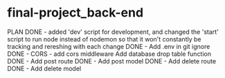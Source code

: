 # final-project_back-end

PLAN
DONE -  added 'dev' script for development, and changed the 'start' script to run node instead of nodemon so that it won't constantly be tracking and rereshing with each change
DONE - Add .env in git ignore
DONE - CORS - add cors middleware
Add database drop table function 
DONE - Add post route
DONE - Add post model
DONE - Add delete route
DONE - Add delete model




